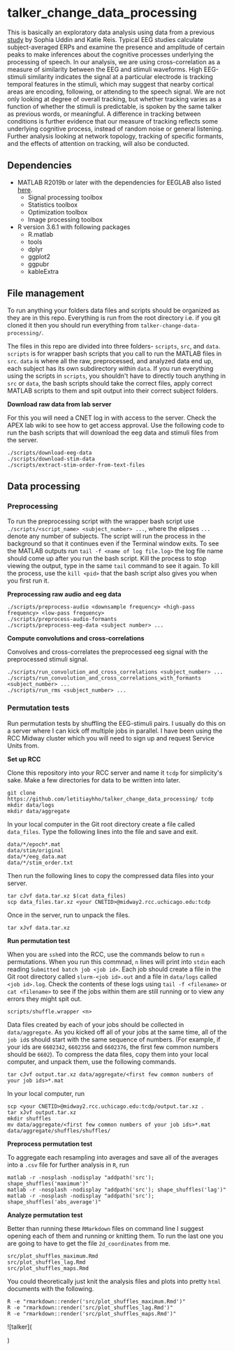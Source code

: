# talker_change_data_processing

This is basically an exploratory data analysis using data from a previous [study](https://osf.io/x8dau/) by Sophia Uddin and Katie Reis. Typical EEG studies calculate subject-averaged ERPs and examine the presence and amplitude of certain peaks to make inferences about the cognitive processes underlying the processing of speech. In our analysis, we are using cross-correlation as a measure of similarity between the EEG and stimuli waveforms. High EEG-stimuli similarity indicates the signal at a particular electrode is tracking temporal features in the stimuli, which may suggest that nearby cortical areas are encoding, following, or attending to the speech signal. We are not only looking at degree of overall tracking, but whether tracking varies as a function of whether the stimuli is predictable, is spoken by the same talker as previous words, or meaningful. A difference in tracking between conditions is further evidence that our measure of tracking reflects some underlying cognitive process, instead of random noise or general listening. Further analysis looking at network topology, tracking of specific formants, and the effects of attention on tracking, will also be conducted.

## Dependencies

* MATLAB R2019b or later with the dependencies for EEGLAB also listed [here](https://sccn.ucsd.edu/eeglab/ressources.php).
    * Signal processing toolbox
    * Statistics toolbox
    * Optimization toolbox
    * Image processing toolbox
* R version 3.6.1 with following packages
    * R.matlab
    * tools
    * dplyr
    * ggplot2
    * ggpubr
    * kableExtra

## File management

To run anything your folders data files and scripts should be organized as they are in this repo. Everything is run from the root directory i.e. if you git cloned it then you should run everything from `talker-change-data-processing/`.

The files in this repo are divided into three folders- `scripts`, `src`, and `data`. `scripts` is for wrapper bash scripts that you call to run the MATLAB files in `src`. `data` is where all the raw, preprocessed, and analyzed data end up, each subject has its own subdirectory within `data`. If you run everything using the scripts in `scripts`, you shouldn't have to directly touch anything in `src` or `data`, the bash scripts should take the correct files, apply correct MATLAB scripts to them and spit output into their correct subject folders.


**Download raw data from lab server**

For this you will need a CNET log in with access to the server. Check the APEX lab wiki to see how to get access approval. Use the following code to run the bash scripts that will download the eeg data and stimuli files from the server.

```
./scripts/download-eeg-data
./scripts/download-stim-data
./scripts/extract-stim-order-from-text-files
```

## Data processing

### Preprocessing

To run the preprocessing script with the wrapper bash script use `./scripts/<script_name> <subject_number> ...`, where the elipses `...` denote any number of subjects. The script will run the process in the background so that it continues even if the Terminal window exits. To see the MATLAB outputs run `tail -f <name of log file.log>` the log file name should come up after you run the bash script. Kill the process to stop viewing the output, type in the same `tail` command to see it again. To kill the process, use the `kill <pid>` that the bash script also gives you when you first run it.

**Preprocessing raw audio and eeg data**

```
./scripts/preprocess-audio <downsample frequency> <high-pass frequency> <low-pass frequency>
./scripts/preprocess-audio-formants 
./scripts/preprocess-eeg-data <subject number> ...
```

**Compute convolutions and cross-correlations**

Convolves and cross-correlates the preprocessed eeg signal with the preprocessed stimuli signal.

```
./scripts/run_convolution_and_cross_correlations <subject_number> ...
./scripts/run_convolution_and_cross_correlations_with_formants <subject_number> ...
./scripts/run_rms <subject_number> ...
```

### Permutation tests

Run permutation tests by shuffling the EEG-stimuli pairs. I usually do this on a server where I can kick off multiple jobs in parallel. I have been using the RCC Midway cluster which you will need to sign up and request Service Units from. 

**Set up RCC**

Clone this repository into your RCC server and name it `tcdp` for simplicity's sake. Make a few directories for data to be written into later.

```
git clone https://github.com/letitiayhho/talker_change_data_processing/ tcdp
mkdir data/logs
mkdir data/aggregate
```

In your local computer in the Git root directory create a file called `data_files`. Type the following lines into the file and save and exit.

```
data/*/epoch*.mat
data/stim/original
data/*/eeg_data.mat
data/*/stim_order.txt
```

Then run the following lines to copy the compressed data files into your server.

```
tar cJvf data.tar.xz $(cat data_files)
scp data_files.tar.xz <your CNETID>@midway2.rcc.uchicago.edu:tcdp
```

Once in the server, run to unpack the files.

```
tar xJvf data.tar.xz
```

**Run permutation test**

When you are `ssh`ed into the RCC, use the commands below to run `n` permutations. When you run this commnad, `n` lines will print into `stdin` each reading `Submitted batch job <job id>`. Each job should create a file in the Git root directory called `slurm-<job id>.out` and a file in `data/logs` called `<job id>.log`. Check the contents of these logs using `tail -f <filename>` or `cat <filename>` to see if the jobs within them are still running or to view any errors they might spit out.

```
scripts/shuffle.wrapper <n>
```

Data files created by each of your jobs should be collected in `data/aggregate`. As you kicked off all of your jobs at the same time, all of the `job id`s should start with the same sequence of numbers. (For example, if your ids are `6602342`, `6602356` and `6602376`, the first few common numbers should be `6602`). To compress the data files, copy them into your local computer, and unpack them, use the following commands.

```
tar cJvf output.tar.xz data/aggregate/<first few common numbers of your job ids>*.mat
```

In your local computer, run

```
scp <your CNETID>@midway2.rcc.uchicago.edu:tcdp/output.tar.xz .
tar xJvf output.tar.xz
mkdir shuffles
mv data/aggregate/<first few common numbers of your job ids>*.mat data/aggregate/shuffles/shuffles/
```

**Preprocess permutation test**

To aggregate each resampling into averages and save all of the averages into a `.csv` file for further analysis in `R`, run

```
matlab -r -nosplash -nodisplay "addpath('src'); shape_shuffles('maximum')"
matlab -r -nosplash -nodisplay "addpath('src'); shape_shuffles('lag')"
matlab -r -nosplash -nodisplay "addpath('src'); shape_shuffles('abs_average')"
```

**Analyze permutation test**

Better than running these `RMarkdown` files on command line I suggest opening each of them and running or knitting them. To run the last one you are going to have to get the file `2d_coordinates` from me.

```
src/plot_shuffles_maximum.Rmd
src/plot_shuffles_lag.Rmd
src/plot_shuffles_maps.Rmd
```
You could theoretically just knit the analysis files and plots into pretty `html` documents with the following.

```
R -e "rmarkdown::render('src/plot_shuffles_maximum.Rmd')"
R -e "rmarkdown::render('src/plot_shuffles_lag.Rmd')"
R -e "rmarkdown::render('src/plot_shuffles_maps.Rmd')"
```
![talker](<blockquote class="imgur-embed-pub" lang="en" data-id="a/R0AZhmN" data-context="false" ><a href="//imgur.com/a/R0AZhmN"></a></blockquote><script async src="//s.imgur.com/min/embed.js" charset="utf-8"></script>)

